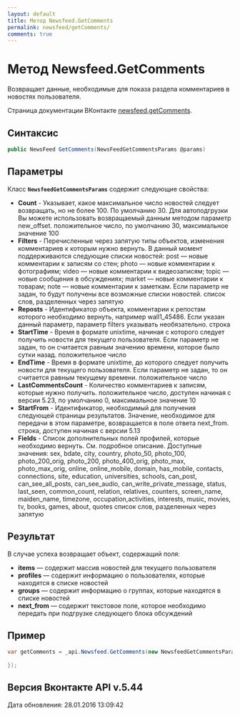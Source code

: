```yaml
---
layout: default
title: Метод Newsfeed.GetComments
permalink: newsfeed/getComments/
comments: true
---
```

# Метод Newsfeed.GetComments
Возвращает данные, необходимые для показа раздела комментариев в новостях пользователя.

Страница документации ВКонтакте [newsfeed.getComments](https://vk.com/dev/newsfeed.getComments).

## Синтаксис
``` csharp
public NewsFeed GetComments(NewsFeedGetCommentsParams @params)
```

## Параметры
Класс **`NewsfeedGetCommentsParams`** содержит следующие свойства:

+ **Count** - Указывает, какое максимальное число новостей следует возвращать, но не более 100. По умолчанию 30. Для автоподгрузки Вы можете использовать возвращаемый данным методом параметр new_offset. положительное число, по умолчанию 30, максимальное значение 100
+ **Filters** - Перечисленные через запятую типы объектов, изменения комментариев к которым нужно вернуть. В данный момент поддерживаются следующие списки новостей:
post — новые комментарии к записям со стен; 
photo — новые комментарии к фотографиям; 
video — новые комментарии к видеозаписям; 
topic — новые сообщения в обсуждениях; 
market — новые комментарии к товарам; 
note — новые комментарии к заметкам.
Если параметр не задан, то будут получены все возможные списки новостей. список слов, разделенных через запятую
+ **Reposts** - Идентификатор объекта, комментарии к репостам которого необходимо вернуть, например wall1_45486. Если указан данный параметр, параметр filters указывать необязательно. строка
+ **StartTime** - Время в формате unixtime, начиная с которого следует получить новости для текущего пользователя. Если параметр не задан, то он считается равным значению времени, которое было сутки назад. положительное число
+ **EndTime** - Время в формате unixtime, до которого следует получить новости для текущего пользователя. Если параметр не задан, то он считается равным текущему времени. положительное число
+ **LastCommentsCount** - Количество комментариев к записям, которые нужно получить. положительное число, доступен начиная с версии 5.23, по умолчанию 0, максимальное значение 10
+ **StartFrom** - Идентификатор, необходимый для получения следующей страницы результатов. Значение, необходимое для передачи в этом параметре, возвращается в поле ответа next_from. строка, доступен начиная с версии 5.13
+ **Fields** - Список дополнительных полей профилей, которые необходимо вернуть. См. подробное описание. 
Доступные значения: sex, bdate, city, country, photo_50, photo_100, photo_200_orig, photo_200, photo_400_orig, photo_max, photo_max_orig, online, online_mobile, domain, has_mobile, contacts, connections, site, education, universities, schools, can_post, can_see_all_posts, can_see_audio, can_write_private_message, status, last_seen, common_count, relation, relatives, counters, screen_name, maiden_name, timezone, occupation,activities, interests, music, movies, tv, books, games, about, quotes список слов, разделенных через запятую

## Результат
В случае успеха возвращает объект, содержащий поля: 

+ **items** — содержит массив новостей для текущего пользователя 
+ **profiles** — содержит информацию о пользователях, которые находятся в списке новостей 
+ **groups** — содержит информацию о группах, которые находятся в списке новостей 
+ **next_from** — содержит текстовое поле, которое необходимо передать при подгрузке следующего блока обсуждений 

## Пример
``` csharp
var getComments = _api.Newsfeed.GetComments(new NewsfeedGetCommentsParams{
	
});
```

## Версия Вконтакте API v.5.44
Дата обновления: 28.01.2016 13:09:42
